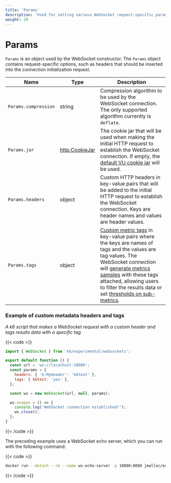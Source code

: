```yaml
---
title: 'Params'
description: 'Used for setting various WebSocket request-specific parameters such as headers, tags, etc.'
weight: 20
---
```


# Params

`Params` is an object used by the WebSocket constructor. The `Params` object contains request-specific options, such as headers that should be inserted into the connection initialization request.

| Name                 | Type                                                                                        | Description                                                                                                                                                                                                                                                                                                                                                                                                                                                                                                                                     |
| -------------------- | ------------------------------------------------------------------------------------------- | ----------------------------------------------------------------------------------------------------------------------------------------------------------------------------------------------------------------------------------------------------------------------------------------------------------------------------------------------------------------------------------------------------------------------------------------------------------------------------------------------------------------------------------------------- |
| `Params.compression` | string                                                                                      | Compression algorithm to be used by the WebSocket connection. The only supported algorithm currently is `deflate`.                                                                                                                                                                                                                                                                                                                                                                                                                              |
| `Params.jar`         | [http.CookieJar](https://grafana.com/docs/k6/<K6_VERSION>/javascript-api/k6-http/cookiejar) | The cookie jar that will be used when making the initial HTTP request to establish the WebSocket connection. If empty, the [default VU cookie jar](https://grafana.com/docs/k6/<K6_VERSION>/javascript-api/k6-http/cookiejar) will be used.                                                                                                                                                                                                                                                                                                     |
| `Params.headers`     | object                                                                                      | Custom HTTP headers in key-value pairs that will be added to the initial HTTP request to establish the WebSocket connection. Keys are header names and values are header values.                                                                                                                                                                                                                                                                                                                                                                |
| `Params.tags`        | object                                                                                      | [Custom metric tags](https://grafana.com/docs/k6/<K6_VERSION>/using-k6/tags-and-groups#user-defined-tags) in key-value pairs where the keys are names of tags and the values are tag values. The WebSocket connection will [generate metrics samples](https://grafana.com/docs/k6/<K6_VERSION>/javascript-api/k6-ws/socket#websocket-built-in-metrics) with these tags attached, allowing users to filter the results data or set [thresholds on sub-metrics](https://grafana.com/docs/k6/<K6_VERSION>/using-k6/thresholds#thresholds-on-tags). |

### Example of custom metadata headers and tags

_A k6 script that makes a WebSocket request with a custom header and tags results data with a specific tag_

{{< code >}}

```javascript
import { WebSocket } from 'k6/experimental/websockets';

export default function () {
  const url = 'ws://localhost:10000';
  const params = {
    headers: { 'X-MyHeader': 'k6test' },
    tags: { k6test: 'yes' },
  };

  const ws = new WebSocket(url, null, params);

  ws.onopen = () => {
    console.log('WebSocket connection established!');
    ws.close();
  };
}
```

{{< /code >}}

The preceding example uses a WebSocket echo server, which you can run with the following command:

{{< code >}}

```bash
docker run --detach --rm --name ws-echo-server -p 10000:8080 jmalloc/echo-server
```

{{< /code >}}
